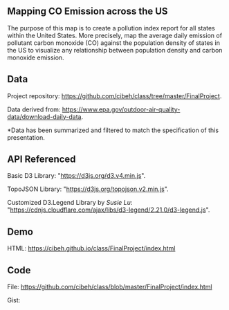 ## Mapping CO Emission across the US

The purpose of this map is to create a pollution index report for all states within the United States. More precisely, map the average daily emission of pollutant carbon monoxide (CO) against the population density of states in the US to visualize any relationship between population density and carbon monoxide emission.

## Data
Project repository: https://github.com/cibeh/class/tree/master/FinalProject.

Data derived from: https://www.epa.gov/outdoor-air-quality-data/download-daily-data.

*Data has been summarized and filtered to match the specification of this presentation.

## API Referenced
Basic D3 Library: "https://d3js.org/d3.v4.min.js".

TopoJSON Library: "https://d3js.org/topojson.v2.min.js".

Customized D3.Legend Library by *Susie Lu*: "https://cdnjs.cloudflare.com/ajax/libs/d3-legend/2.21.0/d3-legend.js".

## Demo

HTML: https://cibeh.github.io/class/FinalProject/index.html

## Code

File: https://github.com/cibeh/class/blob/master/FinalProject/index.html

Gist: 
